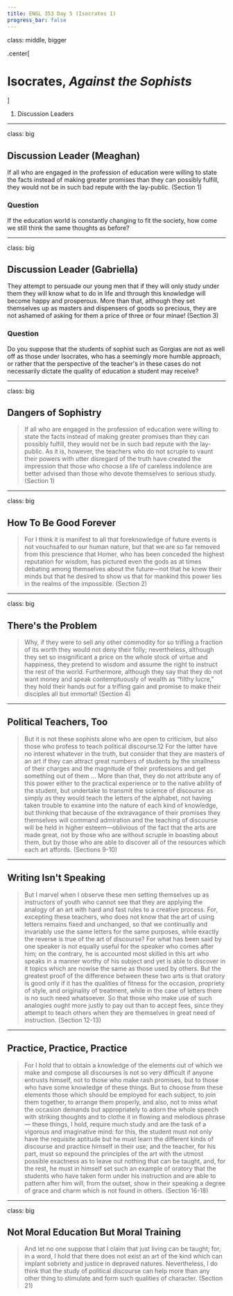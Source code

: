 ```yaml
---
title: ENGL 353 Day 5 (Isocrates 1)
progress_bar: false
---
```


class: middle, bigger

.center[
# Isocrates, *Against the Sophists*
]

1. Discussion Leaders

---
class: big
## Discussion Leader (Meaghan)

If all who are engaged in the profession of education were willing to state the facts instead of making greater promises than they can possibly fulfill, they would not be in such bad repute with the lay-public. (Section 1)

### Question

If the education world is constantly changing to fit the society, how come we still think the same thoughts as before?

---
class: big
## Discussion Leader (Gabriella)

They attempt to persuade our young men that if they will only study under them they will know what to do in life and through this knowledge will become happy and prosperous. More than that, although they set themselves up as masters and dispensers of goods so precious, they are not ashamed of asking for them a price of three or four minae! (Section 3)

### Question

Do you suppose that the students of sophist such as Gorgias are not as well off as those under Isocrates, who has a seemingly more humble approach, or rather that the perspective of the teacher's in these cases do not necessarily dictate the quality of education a student may receive?

---
class: big
## Dangers of Sophistry

> If all who are engaged in the profession of education were willing to state the facts instead of making greater promises than they can possibly fulfill, they would not be in such bad repute with the lay-public. As it is, however, the teachers who do not scruple to vaunt their powers with utter disregard of the truth have created the impression that those who choose a life of careless indolence are better advised than those who devote themselves to serious study. (Section 1)

---
class: big
## How To Be Good Forever

> For I think it is manifest to all that foreknowledge of future events is not vouchsafed to our human nature, but that we are so far removed from this prescience that Homer, who has been conceded the highest reputation for wisdom, has pictured even the gods as at times debating among themselves about the future—not that he knew their minds but that he desired to show us that for mankind this power lies in the realms of the impossible. (Section 2)

---
class: big
## There's the Problem

> Why, if they were to sell any other commodity for so trifling a fraction of its worth they would not deny their folly; nevertheless, although they set so insignificant a price on the whole stock of virtue and happiness, they pretend to wisdom and assume the right to instruct the rest of the world. Furthermore, although they say that they do not want money and speak contemptuously of wealth as “filthy lucre,” they hold their hands out for a trifling gain and promise to make their disciples all but immortal! (Section 4)

---

## Political Teachers, Too

> But it is not these sophists alone who are open to criticism, but also those who profess to teach political discourse.12 For the latter have no interest whatever in the truth, but consider that they are masters of an art if they can attract great numbers of students by the smallness of their charges and the magnitude of their professions and get something out of them ... More than that, they do not attribute any of this power either to the practical experience or to the native ability of the student, but undertake to transmit the science of discourse as simply as they would teach the letters of the alphabet, not having taken trouble to examine into the nature of each kind of knowledge, but thinking that because of the extravagance of their promises they themselves will command admiration and the teaching of discourse will be held in higher esteem—oblivious of the fact that the arts are made great, not by those who are without scruple in boasting about them, but by those who are able to discover all of the resources which each art affords. (Sections 9-10)

---

## Writing Isn't Speaking

> But I marvel when I observe these men setting themselves up as instructors of youth who cannot see that they are applying the analogy of an art with hard and fast rules to a creative process. For, excepting these teachers, who does not know that the art of using letters remains fixed and unchanged, so that we continually and invariably use the same letters for the same purposes, while exactly the reverse is true of the art of discourse? For what has been said by one speaker is not equally useful for the speaker who comes after him; on the contrary, he is accounted most skilled in this art who speaks in a manner worthy of his subject and yet is able to discover in it topics which are nowise the same as those used by others. But the greatest proof of the difference between these two arts is that oratory is good only if it has the qualities of fitness for the occasion, propriety of style, and originality of treatment, while in the case of letters there is no such need whatsoever. So that those who make use of such analogies ought more justly to pay out than to accept fees, since they attempt to teach others when they are themselves in great need of instruction. (Section 12-13)

---

## Practice, Practice, Practice

>  For I hold that to obtain a knowledge of the elements out of which we make and compose all discourses is not so very difficult if anyone entrusts himself, not to those who make rash promises, but to those who have some knowledge of these things. But to choose from these elements those which should be employed for each subject, to join them together, to arrange them properly, and also, not to miss what the occasion demands but appropriately to adorn the whole speech with striking thoughts and to clothe it in flowing and melodious phrase— these things, I hold, require much study and are the task of a vigorous and imaginative mind: for this, the student must not only have the requisite aptitude but he must learn the different kinds of discourse and practice himself in their use; and the teacher, for his part, must so expound the principles of the art with the utmost possible exactness as to leave out nothing that can be taught, and, for the rest, he must in himself set such an example of oratory that the students who have taken form under his instruction and are able to pattern after him will, from the outset, show in their speaking a degree of grace and charm which is not found in others. (Section 16-18)

---
class: big
## Not Moral Education But Moral Training

> And let no one suppose that I claim that just living can be taught; for, in a word, I hold that there does not exist an art of the kind which can implant sobriety and justice in depraved natures. Nevertheless, I do think that the study of political discourse can help more than any other thing to stimulate and form such qualities of character. (Section 21)